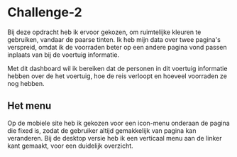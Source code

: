 # Challenge-2
Bij deze opdracht heb ik ervoor gekozen, om ruimtelijke kleuren te gebruiken, vandaar de paarse tinten. Ik heb mijn data over twee pagina's verspreid, omdat ik de voorraden beter op een andere pagina vond passen inplaats van bij de voertuig informatie.

Met dit dashboard wil ik bereiken dat de personen in dit voertuig informatie hebben over de het voertuig, hoe de reis verloopt en hoeveel voorraden ze nog hebben.

## Het menu
Op de mobiele site heb ik gekozen voor een icon-menu onderaan de pagina die fixed is, zodat de gebruiker altijd gemakkelijk van pagina kan veranderen.
Bij de desktop versie heb ik een verticaal menu aan de linker kant gemaakt, voor een duidelijk overzicht.
